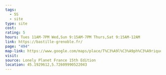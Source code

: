 ```yaml
---
tags:
  - 5S
  - site
type: site
cost: 
rating: 5
hours: Tues 11AM-7PM Wed,Sun 9:15AM-7PM Thurs,Sat 9:15AM-12AM
link: https://bastille-grenoble.fr/
page: "494"
map-link: https://www.google.com/maps/place/T%C3%A9l%C3%A9ph%C3%A9rique+Grenoble+-+Bastille/@45.1928931,5.7254415,19z/data=!4m6!3m5!1s0x478af464a6402ea7:0x5794041a4489560b!8m2!3d45.1929716!4d5.7260237!16s%2Fg%2F11b8v6pkc_?entry=ttu&g_ep=EgoyMDI0MTAyOS4wIKXMDSoASAFQAw%3D%3D
visit: 
source: Lonely Planet France 15th Edition
location: 45.1929612,5.72609990522043
---
```

